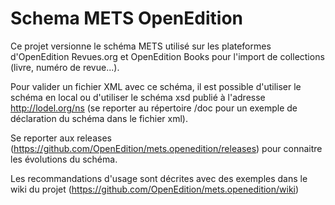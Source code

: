Schema METS OpenEdition
=======================

Ce projet versionne le schéma METS utilisé sur les plateformes d'OpenEdition Revues.org et OpenEdition Books pour l'import de collections (livre, numéro de revue...). 

Pour valider un fichier XML avec ce schéma, il est possible d'utiliser le schéma en local ou d'utiliser le schéma xsd publié à l'adresse http://lodel.org/ns (se reporter au répertoire /doc pour un exemple de déclaration du schéma dans le fichier xml).

Se reporter aux releases (https://github.com/OpenEdition/mets.openedition/releases) pour connaitre les évolutions du schéma.

Les recommandations d'usage sont décrites avec des exemples dans le wiki du projet (https://github.com/OpenEdition/mets.openedition/wiki) 
